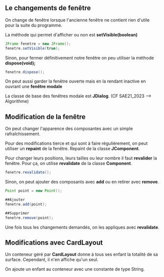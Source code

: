## Le changements de fenêtre

On change de fenêtre lorsque l'ancienne fenêtre ne contient rien d'utile pour la suite du programme. 

La méthode qui permet d'afficher ou non est **setVisible(boolean)**
```java
JFrame fenetre = new JFrame();
fenetre.setVisible(true);
```

Sinon, pour fermer définitivement notre fenêtre on peu utiliser la méthode **dispose(void);**
```java
fenetre.dispose();
```


On peut aussi garder la fenêtre ouverte mais en la rendant inactive en ouvrant une **fenêtre modale**

La classe de base des fenêtres modale est **JDialog**. (CF SAE21_2023 --> Algorithme)

## Modification de la fenêtre

On peut changer l'apparence des composantes avec un simple rafraîchissement.

Pour des modifications tierce et qui sont à faire régulièrement, on peut utiliser un **repaint** de la fenêtre. Repaint de la classe **JComponent**. 

Pour changer leurs positions, leurs tailles ou leur nombre il faut **revalider** la fenêtre. Pour ça, on utilise **revalidate** de la classe **Component**.
```java
fenetre.revalidate();
```

Sinon, on peut ajouter des composants avec **add** ou en retirer avec **remove**.
```java
Point point = new Point();

##Ajouter
fenetre.add(point);

##Supprimer
fenetre.remove(point);
```

Une fois tous les changements demandés, on les appliques avec **revalidate**.

## Modifications avec CardLayout

Un conteneur géré par **CardLayout** donne à tous ses enfant la totalité de sa surface. Cependant, il n'en affiche qu'un seul. 

On ajoute un enfant au conteneur avec une constante de type String. 